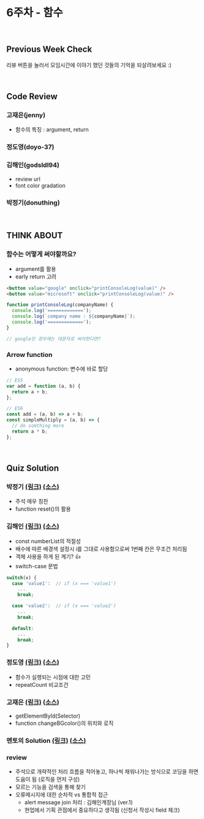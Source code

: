 # 6주차 - 함수

<br>

## Previous Week Check

리뷰 버튼을 눌러서 모임시간에 이야기 했던 것들의 기억을 되살려보세요 :)

<br>

## Code Review

### 고재은(jenny)

- 함수의 특징 : argument, return

### 정도영(doyo-37)

### 김해인(godsldl94)

- review url
- font color gradation

### 박정기(donuthing)

<br>

## THINK ABOUT

### 함수는 어떻게 써야할까요?

- argument를 활용
- early return 고려

```html
<button value="google" onclick="printConsoleLog(value)" />
<button value="microsoft" onclick="printConsoleLog(value)" />
```

```javascript
function printConsoleLog(companyName) {
  console.log('=============');
  console.log(`company name : ${companyName}`);
  console.log('=============');
}

// google인 경우에는 대문자로 써야한다면?
```

### Arrow function

- anonymous function: 변수에 바로 할당

```javascript
// ES5
var add = function (a, b) {
  return a + b;
};

// ES6
const add = (a, b) => a + b;
const simpleMultiply = (a, b) => {
  // do somthing more
  return a * b;
};
```

<br>

## Quiz Solution

### 박정기 [(링크)](https://luvandfree.github.io/javascript-study/review/donuthing/w06_quiz/quiz_jk.html) [(소스)](https://https://github.com/luvandfree/javascript-study/review/donuthing/w06_quiz/quiz_jk.html)

- 주석 매우 칭찬
- function reset()의 활용

### 김해인 [(링크)](https://luvandfree.github.io/javascript-study/review/godsldl94/w06_quiz/js_week6_quiz_2.html) [(소스)](https://https://github.com/luvandfree/javascript-study/review/godsldl94/w06_quiz/js_week6_quiz_2.html)

- const numberList의 적절성
- 배수에 따른 배경색 설정시 i를 그대로 사용함으로써 1번째 칸은 무조건 처리됨
- 객체 사용을 하게 된 계기? 👍
- switch-case 문법

```javascript
switch(x) {
  case 'value1':  // if (x === 'value1')
    ...
    break;

  case 'value2':  // if (x === 'value2')
    ...
    break;

  default:
    ...
    break;
}
```

### 정도영 [(링크)](https://luvandfree.github.io/javascript-study/review/doyo-37/w06_quiz/week06_Quiz.html) [(소스)](https://https://github.com/luvandfree/javascript-study/review/doyo-37/w06_quiz/week06_Quiz.html)

- 함수가 실행되는 시점에 대한 고민
- repeatCount 비교조건

### 고재은 [(링크)](https://luvandfree.github.io/javascript-study/review/jenny/w06_quiz/jenny_quiz_solution.html) [(소스)](https://https://github.com/luvandfree/javascript-study/review/jenny/w06_quiz/jenny_quiz_solution.html)

- getElementById(Selector)
- function changeBGcolor()의 위치와 로직

### 멘토의 Solution [(링크)](https://luvandfree.github.io/javascript-study/quiz/05_array_loop/quiz_05_solution.html) [(소스)](https://https://github.com/luvandfree/javascript-study/quiz/05_array_loop/quiz_05_solution.html)

### review

- 주석으로 개략적인 처리 흐름을 적어놓고, 하나씩 채워나가는 방식으로 코딩을 하면 도움이 됨 (로직을 먼저 구성)
- 모르는 기능을 검색을 통해 찾기
- 오류메시지에 대한 순차적 vs 통합적 접근
  - alert message join 처리 : 김해인계장님 (ver.1)
  - 현업에서 기획 관점에서 중요하다고 생각됨 (신청서 작성시 field 체크)
